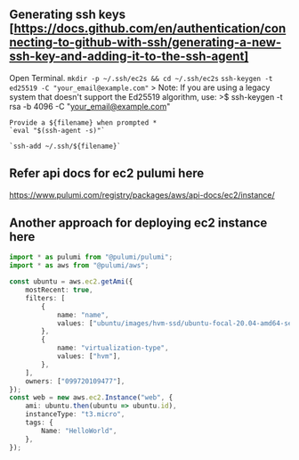 ## Generating ssh keys [https://docs.github.com/en/authentication/connecting-to-github-with-ssh/generating-a-new-ssh-key-and-adding-it-to-the-ssh-agent]
Open Terminal.
    `mkdir -p ~/.ssh/ec2s && cd ~/.ssh/ec2s`
    `ssh-keygen -t ed25519 -C "your_email@example.com"`
        > Note: If you are using a legacy system that doesn't support the Ed25519 algorithm, use:
        >$ ssh-keygen -t rsa -b 4096 -C "your_email@example.com"
    
    Provide a ${filename} when prompted *
    `eval "$(ssh-agent -s)"`

    `ssh-add ~/.ssh/${filename}`



## Refer api docs for ec2 pulumi here
https://www.pulumi.com/registry/packages/aws/api-docs/ec2/instance/



## Another approach for deploying ec2 instance here
```ts
import * as pulumi from "@pulumi/pulumi";
import * as aws from "@pulumi/aws";

const ubuntu = aws.ec2.getAmi({
    mostRecent: true,
    filters: [
        {
            name: "name",
            values: ["ubuntu/images/hvm-ssd/ubuntu-focal-20.04-amd64-server-*"],
        },
        {
            name: "virtualization-type",
            values: ["hvm"],
        },
    ],
    owners: ["099720109477"],
});
const web = new aws.ec2.Instance("web", {
    ami: ubuntu.then(ubuntu => ubuntu.id),
    instanceType: "t3.micro",
    tags: {
        Name: "HelloWorld",
    },
});

